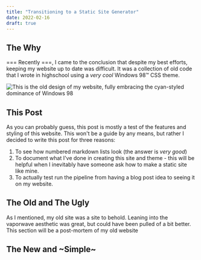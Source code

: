 ```yaml
---
title: "Transitioning to a Static Site Generator"
date: 2022-02-16
draft: true
---
```


## The Why

=== Recently ===, I came to the conclusion that despite my best efforts, keeping my website up to date was difficult. It was a collection of old code that I wrote in highschool using a _very cool_ Windows 98:tm: CSS theme.

![This is the old design of my website, fully embracing the cyan-styled dominance of Windows 98](/img/posts/making_a_simple_blog/old_website.png)

## This Post

As you can probably guess, this post is mostly a test of the features and styling of this website. This won't be a guide by any means, but rather I decided to write this post for three reasons:

1. To see how numbered markdown lists look (the answer is _very good_)
2. To document what I've done in creating this site and theme - this will be helpful when I inevitably have someone ask how to make a static site like mine.
3. To actually test run the pipeline from having a blog post idea to seeing it on my website.

## The Old and The Ugly

As I mentioned, my old site was a site to behold. Leaning into the vaporwave aesthetic was great, but could have been pulled of a bit better. This section will be a post-mortem of my old website

## The New and ~Simple~

